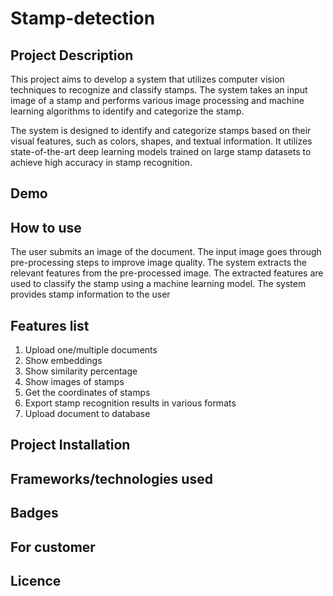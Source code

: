# Stamp-detection

## Project Description
This project aims to develop a system that utilizes computer vision techniques to recognize and classify stamps. The system takes an input image of a stamp and performs various image processing and machine learning algorithms to identify and categorize the stamp.

The system is designed to identify and categorize stamps based on their visual features, such as colors, shapes, and textual information. It utilizes state-of-the-art deep learning models trained on large stamp datasets to achieve high accuracy in stamp recognition.

## Demo

## How to use

The user submits an image of the document. The input image goes through pre-processing steps to improve image quality. The system extracts the relevant features from the pre-processed image. The extracted features are used to classify the stamp using a machine learning model. The system provides stamp information to the user

## Features list
1. Upload one/multiple documents
2. Show embeddings
3. Show similarity percentage
4. Show images of stamps
5. Get the coordinates of stamps
6. Export stamp recognition results in various formats
7. Upload document to database

## Project Installation

## Frameworks/technologies used

## Badges

## For customer

## Licence 
